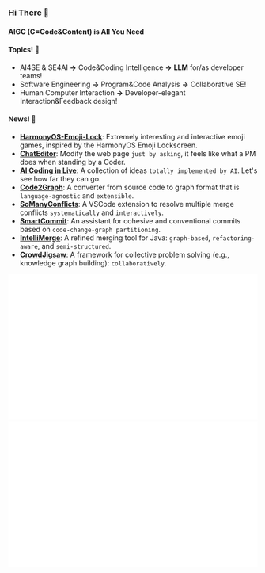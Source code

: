 ### Hi There 👋

#### AIGC (C=Code&Content) is All You Need

#### Topics! 🎲

- AI4SE & SE4AI **->** Code&Coding Intelligence **->** **LLM** for/as developer teams!
- Software Engineering **->** Program&Code Analysis **->** Collaborative SE!
- Human Computer Interaction **->** Developer-elegant Interaction&Feedback design!

#### News! 📯
- **[HarmonyOS-Emoji-Lock]**: Extremely interesting and interactive emoji games, inspired by the HarmonyOS Emoji Lockscreen.
- **[ChatEditor]**: Modify the web page `just by asking`, it feels like what a PM does when standing by a Coder.
- **[AI Coding in Live]**: A collection of ideas `totally implemented by AI`. Let's see how far they can go.
- **[Code2Graph]**: A converter from source code to graph format that is `language-agnostic` and `extensible`.
- **[SoManyConflicts]**: A VSCode extension to resolve multiple merge conflicts `systematically` and `interactively`.
- **[SmartCommit]**: An assistant for cohesive and conventional commits based on `code-change-graph partitioning`.
- **[IntelliMerge]**: A refined merging tool for Java: `graph-based`, `refactoring-aware`, and `semi-structured`.
- **[CrowdJigsaw]**: A framework for collective problem solving (e.g., knowledge graph building): `collaboratively`.

[ChatEditor]: https://github.com/Symbolk/ChatEditor
[AI Coding in Live]: https://github.com/Symbolk/aicoding.live
[Code2Graph]: https://github.com/Symbolk/Code2Graph
[SoManyConflicts]: https://github.com/Symbolk/somanyconflicts
[IntelliMerge]: https://github.com/Symbolk/IntelliMerge
[SmartCommit]: https://github.com/Symbolk/SmartCommit
[CrowdJigsaw]: https://github.com/Symbolk/CrowdJigsaw
[HarmonyOS-Emoji-Lock]: https://github.com/Symbolk/HarmonyOS-Emoji-Lock

![](https://github.com/Symbolk/github-stats/blob/master/generated/overview.svg)
![](https://github.com/Symbolk/github-stats/blob/master/generated/languages.svg)

<!--
**Symbolk/Symbolk** is a ✨ _special_ ✨ repository because its `README.md` (this file) appears on your GitHub profile.

- 🔭 I’m currently working on ...
- 🌱 I’m currently learning ...
- 👯 I’m looking to collaborate on ...
- 🤔 I’m looking for help with ...
- 💬 Ask me about ...
- 📫 How to reach me: ...
- 😄 Pronouns: ...
- ⚡ Fun fact: ...
-->
